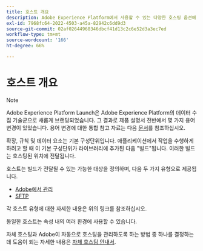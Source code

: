 ```yaml
---
title: 호스트 개요
description: Adobe Experience Platform에서 사용할 수 있는 다양한 호스팅 옵션에 대해 알아봅니다.
exl-id: 7968fc64-2022-4503-a45a-82942c6dd9d3
source-git-commit: 02af02644968346dbcf41d13c2c6e52d3a3ec7ed
workflow-type: tm+mt
source-wordcount: '166'
ht-degree: 66%

---
```


# 호스트 개요

>[!NOTE]
>
>Adobe Experience Platform Launch은 Adobe Experience Platform의 데이터 수집 기술군으로 새롭게 브랜딩되었습니다. 그 결과로 제품 설명서 전반에서 몇 가지 용어 변경이 있었습니다. 용어 변경에 대한 통합 참고 자료는 다음 [문서](../../../term-updates.md)를 참조하십시오.

확장, 규칙 및 데이터 요소는 기본 구성단위입니다. 애플리케이션에서 작업을 수행하게 하려고 할 때 이 기본 구성단위가 라이브러리에 추가된 다음 &quot;빌드&quot;됩니다. 이러한 빌드는 호스팅된 위치에 전달됩니다.

호스트는 빌드가 전달될 수 있는 가능한 대상을 정의하며, 다음 두 가지 유형으로 제공됩니다.

* [Adobe에서 관리](./managed-by-adobe-host.md)
* [SFTP](./sftp-host.md)

각 호스트 유형에 대한 자세한 내용은 위의 링크를 참조하십시오.

동일한 호스트는 속성 내의 여러 환경에 사용할 수 있습니다.

자체 호스팅과 Adobe이 자동으로 호스팅을 관리하도록 하는 방법 중 하나를 결정하는 데 도움이 되는 자세한 내용은 [자체 호스팅 안내서](./self-hosting-libraries.md).
